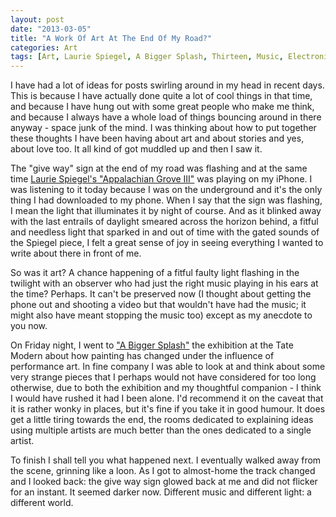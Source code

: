 ```yaml
---
layout: post
date: "2013-03-05"
title: "A Work Of Art At The End Of My Road?"
categories: Art
tags: [Art, Laurie Spiegel, A Bigger Splash, Thirteen, Music, Electronic, Tate Modern]
---
```


I have had a lot of ideas for posts swirling around in my head in recent days. This is because I have actually done quite a lot of cool things in that time, and because I have hung out with some great people who make me think, and because I always have a whole load of things bouncing around in there anyway - space junk of the mind. I was thinking about how to put together these thoughts I have been having about art and about stories and yes, about love too. It all kind of got muddled up and then I saw it.

The "give way" sign at the end of my road was flashing and at the same time [Laurie Spiegel's "Appalachian Grove III"](http://uw09.unseenworlds.net/track/appalachian-grove-iii) was playing on my iPhone. I was listening to it today because I was on the underground and it's the only thing I had downloaded to my phone. When I say that the sign was flashing, I mean the light that illuminates it by night of course. And as it blinked away with the last entrails of daylight smeared across the horizon behind, a fitful and needless light that sparked in and out of time with the gated sounds of the Spiegel piece, I felt a great sense of joy in seeing everything I wanted to write about there in front of me.

So was it art? A chance happening of a fitful faulty light flashing in the twilight with an observer who had just the right music playing in his ears at the time? Perhaps. It can't be preserved now (I thought about getting the phone out and shooting a video but that wouldn't have had the music; it might also have meant stopping the music too) except as my anecdote to you now.

On Friday night, I went to ["A Bigger Splash"](http://www.tate.org.uk/whats-on/tate-modern/exhibition/bigger-splash-painting-after-performance) the exhibition at the Tate Modern about how painting has changed under the influence of performance art. In fine company I was able to look at and think about some very strange pieces that I perhaps would not have considered for too long otherwise,  due to both the exhibition and my thoughtful companion - I think I would have rushed it had I been alone. I'd recommend it on the caveat that it is rather wonky in places, but it's fine if you take it in good humour. It does get a little tiring towards the end, the rooms dedicated to explaining ideas using multiple artists are much better than the ones dedicated to a single artist.

To finish I shall tell you what happened next. I eventually walked away from the scene, grinning like a loon. As I got to almost-home the track changed and I looked back: the give way sign glowed back at me and did not flicker for an instant. It seemed darker now. Different music and different light: a different world.